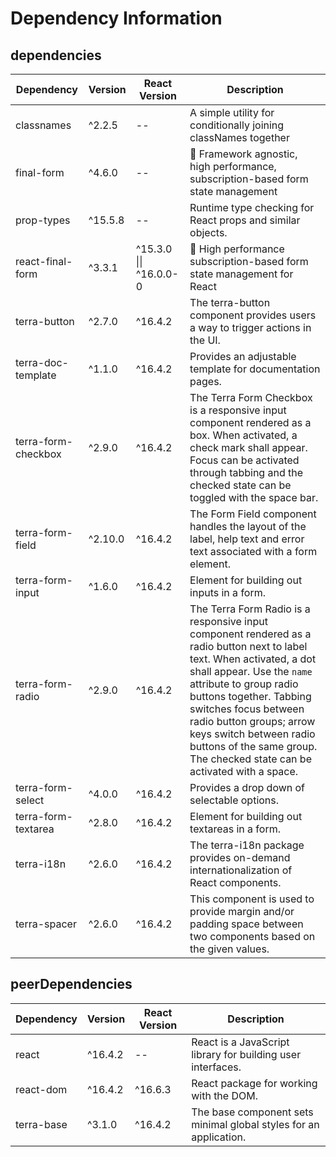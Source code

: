 # Dependency Information

## dependencies
| Dependency | Version | React Version | Description |
|-|-|-|-|
| classnames | ^2.2.5 | -- | A simple utility for conditionally joining classNames together |
| final-form | ^4.6.0 | -- | 🏁 Framework agnostic, high performance, subscription-based form state management |
| prop-types | ^15.5.8 | -- | Runtime type checking for React props and similar objects. |
| react-final-form | ^3.3.1 | ^15.3.0 \|\| ^16.0.0-0 | 🏁 High performance subscription-based form state management for React |
| terra-button | ^2.7.0 | ^16.4.2 | The terra-button component provides users a way to trigger actions in the UI. |
| terra-doc-template | ^1.1.0 | ^16.4.2 | Provides an adjustable template for documentation pages. |
| terra-form-checkbox | ^2.9.0 | ^16.4.2 | The Terra Form Checkbox is a responsive input component rendered as a box. When activated, a check mark shall appear. Focus can be activated through tabbing and the checked state can be toggled with the space bar. |
| terra-form-field | ^2.10.0 | ^16.4.2 | The Form Field component handles the layout of the label, help text and error text associated with a form element. |
| terra-form-input | ^1.6.0 | ^16.4.2 | Element for building out inputs in a form. |
| terra-form-radio | ^2.9.0 | ^16.4.2 | The Terra Form Radio is a responsive input component rendered as a radio button next to label text. When activated, a dot shall appear. Use the `name` attribute to group radio buttons together. Tabbing switches focus between radio button groups; arrow keys switch between radio buttons of the same group. The checked state can be activated with a space. |
| terra-form-select | ^4.0.0 | ^16.4.2 | Provides a drop down of selectable options. |
| terra-form-textarea | ^2.8.0 | ^16.4.2 | Element for building out textareas in a form. |
| terra-i18n | ^2.6.0 | ^16.4.2 | The terra-i18n package provides on-demand internationalization of React components. |
| terra-spacer | ^2.6.0 | ^16.4.2 | This component is used to provide margin and/or padding space between two components based on the given values. |

## peerDependencies
| Dependency | Version | React Version | Description |
|-|-|-|-|
| react | ^16.4.2 | -- | React is a JavaScript library for building user interfaces. |
| react-dom | ^16.4.2 | ^16.6.3 | React package for working with the DOM. |
| terra-base | ^3.1.0 | ^16.4.2 | The base component sets minimal global styles for an application. |
